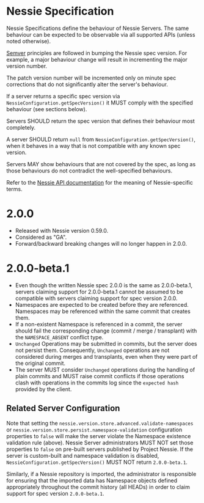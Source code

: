 # Nessie Specification

Nessie Specifications define the behaviour of Nessie Servers. The same behaviour can be expected to be observable
via all supported APIs (unless noted otherwise).

[Semver](https://semver.org/spec/v2.0.0.html) principles are followed in bumping the Nessie spec version.
For example, a major behaviour change will result in incrementing the major version number.

The patch version number will be incremented only on minute spec corrections that do not significantly alter the 
server's behaviour.

If a server returns a specific spec version via `NessieConfiguration.getSpecVersion()` it MUST comply with the
specified behaviour (see sections below).

Servers SHOULD return the spec version that defines their behaviour most completely.

A server SHOULD return `null` from `NessieConfiguration.getSpecVersion()`, when it behaves in a way that is not
compatible with any known spec version.

Servers MAY show behaviours that are not covered by the spec, as long as those behaviours do not contradict the
well-specified behaviours.

Refer to the [Nessie API documentation](./README.md) for the meaning of Nessie-specific terms.

# 2.0.0

* Released with Nessie version 0.59.0.
* Considered as "GA".
* Forward/backward breaking changes will no longer happen in 2.0.0.

# 2.0.0-beta.1

* Even though the written Nessie spec 2.0.0 is the same as 2.0.0-beta.1, servers claiming support for 2.0.0-beta.1 
  cannot be assumed to be compatible with servers claiming support for spec version 2.0.0.
* Namespaces are expected to be created before they are referenced. Namespaces may be referenced within the same 
  commit that creates them. 
* If a non-existent Namespace is referenced in a commit, the server should fail the corresponding change (commit 
  / merge / transplant) with the `NAMESPACE_ABSENT` conflict type.
* `Unchanged` Operations may be submitted in commits, but the server does not persist them. Consequently, `Unchanged`
  operations are not considered during merges and transplants, even when they were part of the original commit.
* The server MUST consider `Unchanged` operations during the handling of plain commits and MUST raise commit conflicts
  if those operations clash with operations in the commits log since the `expected hash` provided by the client.

## Related Server Configuration

Note that setting the `nessie.version.store.advanced.validate-namespaces` or
`nessie.version.store.persist.namespace-validation` configuration properties to `false` will 
make the server violate the Namespace existence validation rule (above). Nessie Server administrators MUST NOT set those
properties to `false` on pre-built servers published by Project Nessie. If the server is custom-built and namespace
validation is disabled, `NessieConfiguration.getSpecVersion()` MUST NOT return `2.0.0-beta.1`.

Similarly, if a Nessie repository is imported, the administrator is responsible for ensuring that the imported data
has Namespace objects defined appropriately throughout the commit history (all HEADs) in order to claim support for
spec version `2.0.0-beta.1`.
